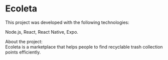 # Ecoleta


This project was developed with the following technologies:

Node.js,
React,
React Native,
Expo.

About the project:  
Ecoleta is a marketplace that helps people to find recyclable trash collection points efficiently.


